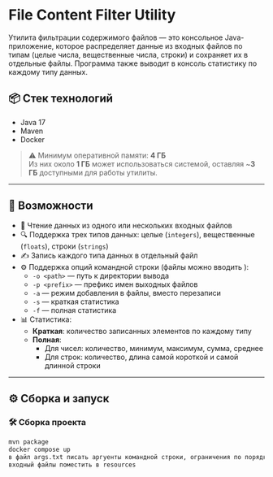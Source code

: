 # File Content Filter Utility

Утилита фильтрации содержимого файлов — это консольное Java-приложение, которое распределяет данные из входных файлов по типам (целые числа, вещественные числа, строки) и сохраняет их в отдельные файлы. Программа также выводит в консоль статистику по каждому типу данных.

## 📦 Стек технологий

- Java 17
- Maven
- Docker

> ⚠️ Минимум оперативной памяти: **4 ГБ**  
> Из них около **1 ГБ** может использоваться системой, оставляя ~**3 ГБ** доступными для работы утилиты.

---

## 🚀 Возможности

- 📂 Чтение данных из одного или нескольких входных файлов
- 🔍 Поддержка трех типов данных: целые (`integers`), вещественные (`floats`), строки (`strings`)
- ✍️ Запись каждого типа данных в отдельный файл
- ⚙️ Поддержка опций командной строки (файлы можно вводить ):
  - `-o <path>` — путь к директории вывода
  - `-p <prefix>` — префикс имен выходных файлов
  - `-a` — режим добавления в файлы, вместо перезаписи
  - `-s` — краткая статистика
  - `-f` — полная статистика
- 📊 Статистика:
  - **Краткая**: количество записанных элементов по каждому типу
  - **Полная**:
    - Для чисел: количество, минимум, максимум, сумма, среднее
    - Для строк: количество, длина самой короткой и самой длинной строки

---

## ⚙️ Сборка и запуск

### 🛠 Сборка проекта

```bash
mvn package
docker compose up
в файл args.txt писать аргуенты командной строки, ограничения по порядку нету.
входный файлы поместить в resources

